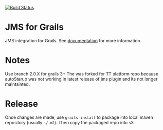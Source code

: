 [![Build Status](https://travis-ci.org/gpc/jms.svg?branch=master)](https://travis-ci.org/gpc/jms)

JMS for Grails
==============

JMS integration for Grails. See [documentation](http://gpc.github.io/jms/latest/) for more information.

Notes
==============
Use branch 2.0.X for grails 3+
The was forked for TT platform repo because autoStarup was not working in latest release of jms plugin and its not longer maintainted.

Release
==============
Once changes are made, use `grails install` to package into local maven repository (usually `~/.m2`). Then copy the packaged repo into s3.
